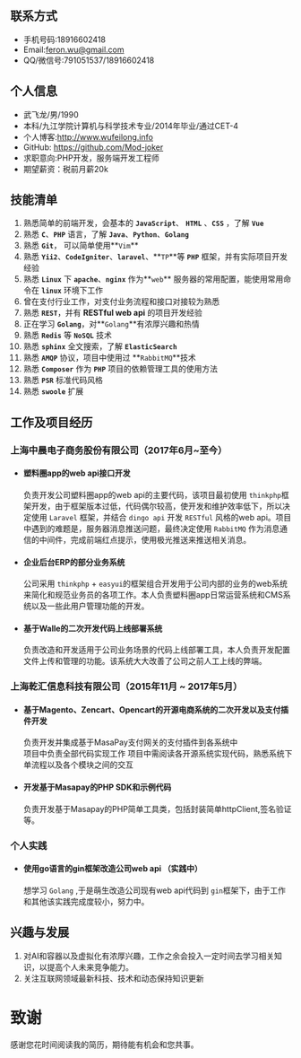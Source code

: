 ## 联系方式
- 手机号码:18916602418
- Email:<feron.wu@gmail.com>
- QQ/微信号:791051537/18916602418
## 个人信息
- 武飞龙/男/1990
- 本科/九江学院计算机与科学技术专业/2014年毕业/通过CET-4
- 个人博客:<http://www.wufeilong.info>
- GitHub: <https://github.com/Mod-joker>
- 求职意向:PHP开发，服务端开发工程师
- 期望薪资：税前月薪20k
## 技能清单
1. 熟悉简单的前端开发，会基本的 **`JavaScript`**、 **`HTML`** 、**`CSS`** ，了解 **`Vue`**
2. 熟悉 **`C`**、**`PHP`** 语言，了解 **`Java`**、**`Python`**、**`Golang`**
3. 熟悉 **`Git`**， 可以简单使用**`Vim`**
4. 熟悉 **`Yii2`**、**`CodeIgniter`**、**`laravel`**、**`TP`**等 **`PHP`** 框架，并有实际项目开发经验
5. 熟悉 **`Linux`** 下 **`apache`**、**`nginx`** 作为**`web`** 服务器的常用配置，能使用常用命令在 **`linux`** 环境下工作
6. 曾在支付行业工作，对支付业务流程和接口对接较为熟悉
7. 熟悉 **`REST`**，并有 **RESTful web api** 的项目开发经验
9. 正在学习 **`Golang`**，对**`Golang`**有浓厚兴趣和热情
10. 熟悉 **`Redis`** 等 **`NoSQL`** 技术
11. 熟悉 **`sphinx`** 全文搜索，了解 **`ElasticSearch`**
12. 熟悉 **`AMQP`** 协议，项目中使用过 **`RabbitMQ`**技术
13. 熟悉 **`Composer`** 作为 **`PHP`** 项目的依赖管理工具的使用方法
14. 熟悉 **`PSR`** 标准代码风格
15. 熟悉 **`swoole`** 扩展
## 工作及项目经历
### 上海中晨电子商务股份有限公司（2017年6月~至今）
- #### 塑料圈app的web api接口开发
  负责开发公司塑料圈app的web api的主要代码，该项目最初使用 `thinkphp`框架开发，由于框架版本过低，代码偶尔较高，使开发和维护效率低下，所以决定使用 `Laravel` 框架，并结合 `dingo api` 开发 `RESTful` 风格的web api。项目中遇到的难题是，服务器消息推送问题，最终决定使用 `RabbitMQ` 作为消息通信的中间件，完成前端红点提示，使用极光推送来推送相关消息。
- #### 企业后台ERP的部分业务系统
  公司采用 `thinkphp` + `easyui`的框架组合开发用于公司内部的业务的web系统来简化和规范业务员的各项工作。本人负责塑料圈app日常运营系统和CMS系统以及一些此用户管理功能的开发。
- #### 基于Walle的二次开发代码上线部署系统
  负责改造和开发适用于公司业务场景的代码上线部署工具，本人负责开发配置文件上传和管理的功能。该系统大大改善了公司之前人工上线的弊端。
### 上海乾汇信息科技有限公司（2015年11月 ~ 2017年5月）
- #### 基于Magento、Zencart、Opencart的开源电商系统的二次开发以及支付插件开发   
  负责开发并集成基于MasaPay支付网关的支付插件到各系统中    
  项目中负责全部代码实现工作
  项目中需阅读各开源系统实现代码，熟悉系统下单流程以及各个模块之间的交互
- #### 开发基于Masapay的PHP SDK和示例代码 
  负责开发基于Masapay的PHP简单工具类，包括封装简单httpClient,签名验证等。
### 个人实践
- #### 使用go语言的gin框架改造公司web api **（实践中）**
  想学习 `Golang` ,于是萌生改造公司现有web api代码到 `gin`框架下，由于工作和其他该实践完成度较小，努力中。
## 兴趣与发展
1. 对AI和容器以及虚拟化有浓厚兴趣，工作之余会投入一定时间去学习相关知识，以提高个人未来竞争能力。
2. 关注互联网领域最新科技、技术和动态保持知识更新
# 致谢
感谢您花时间阅读我的简历，期待能有机会和您共事。
